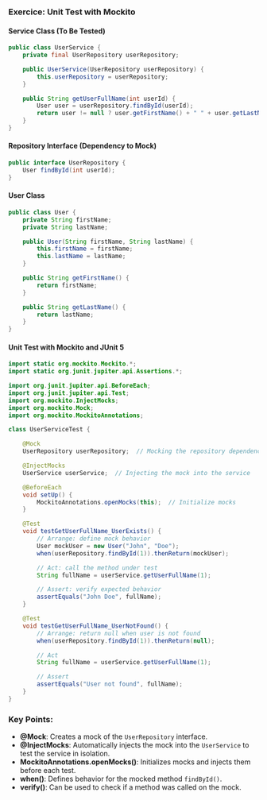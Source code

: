 ### Exercice: **Unit Test with Mockito**

#### Service Class (To Be Tested)
```java
public class UserService {
    private final UserRepository userRepository;

    public UserService(UserRepository userRepository) {
        this.userRepository = userRepository;
    }

    public String getUserFullName(int userId) {
        User user = userRepository.findById(userId);
        return user != null ? user.getFirstName() + " " + user.getLastName() : "User not found";
    }
}
```

#### Repository Interface (Dependency to Mock)
```java
public interface UserRepository {
    User findById(int userId);
}
```

#### User Class
```java
public class User {
    private String firstName;
    private String lastName;

    public User(String firstName, String lastName) {
        this.firstName = firstName;
        this.lastName = lastName;
    }

    public String getFirstName() {
        return firstName;
    }

    public String getLastName() {
        return lastName;
    }
}
```

#### Unit Test with Mockito and JUnit 5
```java
import static org.mockito.Mockito.*;
import static org.junit.jupiter.api.Assertions.*;

import org.junit.jupiter.api.BeforeEach;
import org.junit.jupiter.api.Test;
import org.mockito.InjectMocks;
import org.mockito.Mock;
import org.mockito.MockitoAnnotations;

class UserServiceTest {

    @Mock
    UserRepository userRepository;  // Mocking the repository dependency

    @InjectMocks
    UserService userService;  // Injecting the mock into the service

    @BeforeEach
    void setUp() {
        MockitoAnnotations.openMocks(this);  // Initialize mocks
    }

    @Test
    void testGetUserFullName_UserExists() {
        // Arrange: define mock behavior
        User mockUser = new User("John", "Doe");
        when(userRepository.findById(1)).thenReturn(mockUser);

        // Act: call the method under test
        String fullName = userService.getUserFullName(1);

        // Assert: verify expected behavior
        assertEquals("John Doe", fullName);
    }

    @Test
    void testGetUserFullName_UserNotFound() {
        // Arrange: return null when user is not found
        when(userRepository.findById(1)).thenReturn(null);

        // Act
        String fullName = userService.getUserFullName(1);

        // Assert
        assertEquals("User not found", fullName);
    }
}
```

### Key Points:
- **@Mock**: Creates a mock of the `UserRepository` interface.
- **@InjectMocks**: Automatically injects the mock into the `UserService` to test the service in isolation.
- **MockitoAnnotations.openMocks()**: Initializes mocks and injects them before each test.
- **when()**: Defines behavior for the mocked method `findById()`.
- **verify()**: Can be used to check if a method was called on the mock.

